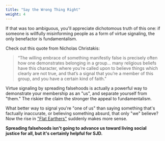```yaml
---
title: "Say the Wrong Thing Right"
weight: 4
---
```


If that was too ambiguous, you'll appreciate dichotomous truth of this one: if someone is willfully misinforming people as a form of virtue signaling, the only benefactor is fundamentalism.

Check out this quote from Nicholas Christakis:

>“The willing embrace of something manifestly false is precisely often how one demonstrates belonging in a group… many religious beliefs have this character, where you’re called upon to believe things which clearly are not true, and that’s a signal that you’re a member of this group, and you have a certain kind of faith."

Virtue signaling by spreading falsehoods is actually a powerful way to demonstrate your membership as an "us", and separate yourself from "them." The riskier the claim the stronger the appeal to fundamentalism.

What better way to signal you're "one of us" than saying something that's factually inaccurate, or believing something absurd, that only "we" believe? Now the rise in ["Flat Earthers"](https://medium.com/s/world-wide-wtf/how-the-internet-made-us-believe-in-a-flat-earth-2e42c3206223) suddenly makes more sense.

**Spreading falsehoods isn't going to advance us toward living social justice for all, but it's certainly helpful for SJD.**

